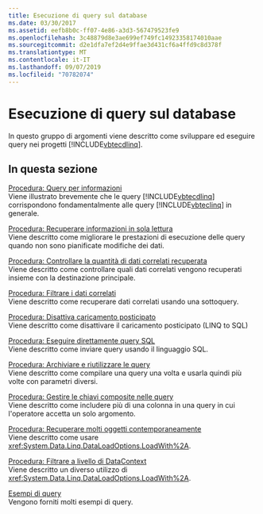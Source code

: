 ```yaml
---
title: Esecuzione di query sul database
ms.date: 03/30/2017
ms.assetid: eefb8b0c-ff07-4e86-a3d3-567479523fe9
ms.openlocfilehash: 3c48879d8e3ae699ef749fc14923358174010aae
ms.sourcegitcommit: d2e1dfa7ef2d4e9ffae3d431cf6a4ffd9c8d378f
ms.translationtype: MT
ms.contentlocale: it-IT
ms.lasthandoff: 09/07/2019
ms.locfileid: "70782074"
---
```

# <a name="querying-the-database"></a>Esecuzione di query sul database
In questo gruppo di argomenti viene descritto come sviluppare ed eseguire query nei progetti [!INCLUDE[vbtecdlinq](../../../../../../includes/vbtecdlinq-md.md)].  
  
## <a name="in-this-section"></a>In questa sezione  
 [Procedura: Query per informazioni](how-to-query-for-information.md)  
 Viene illustrato brevemente che le query [!INCLUDE[vbtecdlinq](../../../../../../includes/vbtecdlinq-md.md)] corrispondono fondamentalmente alle query [!INCLUDE[vbteclinq](../../../../../../includes/vbteclinq-md.md)] in generale.  
  
 [Procedura: Recuperare informazioni in sola lettura](how-to-retrieve-information-as-read-only.md)  
 Viene descritto come migliorare le prestazioni di esecuzione delle query quando non sono pianificate modifiche dei dati.  
  
 [Procedura: Controllare la quantità di dati correlati recuperata](how-to-control-how-much-related-data-is-retrieved.md)  
 Viene descritto come controllare quali dati correlati vengono recuperati insieme con la destinazione principale.  
  
 [Procedura: Filtrare i dati correlati](how-to-filter-related-data.md)  
 Viene descritto come recuperare dati correlati usando una sottoquery.  
  
 [Procedura: Disattiva caricamento posticipato](how-to-turn-off-deferred-loading.md)  
 Viene descritto come disattivare il caricamento posticipato (LINQ to SQL)  
  
 [Procedura: Eseguire direttamente query SQL](how-to-directly-execute-sql-queries.md)  
 Viene descritto come inviare query usando il linguaggio SQL.  
  
 [Procedura: Archiviare e riutilizzare le query](how-to-store-and-reuse-queries.md)  
 Viene descritto come compilare una query una volta e usarla quindi più volte con parametri diversi.  
  
 [Procedura: Gestire le chiavi composite nelle query](how-to-handle-composite-keys-in-queries.md)  
 Viene descritto come includere più di una colonna in una query in cui l'operatore accetta un solo argomento.  
  
 [Procedura: Recuperare molti oggetti contemporaneamente](how-to-retrieve-many-objects-at-once.md)  
 Viene descritto come usare <xref:System.Data.Linq.DataLoadOptions.LoadWith%2A>.  
  
 [Procedura: Filtrare a livello di DataContext](how-to-filter-at-the-datacontext-level.md)  
 Viene descritto un diverso utilizzo di <xref:System.Data.Linq.DataLoadOptions.LoadWith%2A>.  
  
 [Esempi di query](query-examples.md)  
 Vengono forniti molti esempi di query.
